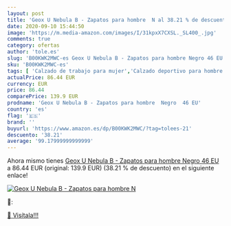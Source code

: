 ```yaml
---
layout: post
title: 'Geox U Nebula B - Zapatos para hombre  N al 38.21 % de descuento'
date: 2020-09-10 15:44:50
image: 'https://m.media-amazon.com/images/I/31kpxX7CXSL._SL400_.jpg'
comments: true
category: ofertas
author: 'tole.es'
slug: 'B00KWK2MWC-es Geox U Nebula B - Zapatos para hombre Negro 46 EU'
sku: 'B00KWK2MWC-es'
tags: [ 'Calzado de trabajo para mujer','Calzado deportivo para hombre','Calzado sanitario y de hostelería para mujer','Chanclas y sandalias de piscina para hombre','Sandalias y chanclas para niña','Zapatillas y calzado deportivo para hombre','Zapatos','Zapatos para hombre','Zapatos para mujer','Zapatos para niñas pequeñas','Zapatos y complementos','Zuecos sanitarios y de hostelería para mujer','Zuecos y mules para hombre','zapatos', ]
actualPrice: 86.44 EUR
currency: EUR
price: 86.44
comparePrice: 139.9 EUR
prodname: 'Geox U Nebula B - Zapatos para hombre  Negro  46 EU'
country: 'es'
flag: '🇪🇸'
brand: ''
buyurl: 'https://www.amazon.es/dp/B00KWK2MWC/?tag=tolees-21'
descuento: '38.21'
average: '99.17999999999999'
---
```


Ahora mismo tienes [Geox U Nebula B - Zapatos para hombre  Negro  46 EU](https://www.amazon.es/dp/B00KWK2MWC/?tag=tolees-21) a 86.44 EUR (original: 139.9 EUR) (38.21 %  de descuento) en el siguiente enlace!

[![Geox U Nebula B - Zapatos para hombre  N](https://m.media-amazon.com/images/I/31kpxX7CXSL._SL400_.jpg)](https://www.amazon.es/dp/B00KWK2MWC/?tag=tolees-21)

🔎:


[🛒 Visítala!!!](https://www.amazon.es/dp/B00KWK2MWC/?tag=tolees-21)

